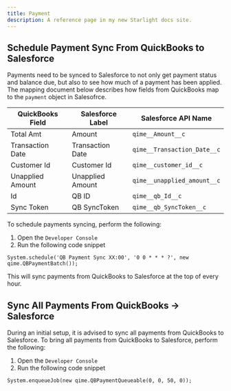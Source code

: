 ```yaml
---
title: Payment
description: A reference page in my new Starlight docs site.
---
```




## Schedule Payment Sync From QuickBooks to Salesforce

Payments need to be synced to Salesforce to not only get payment status and balance due, but also to see how much of a payment has been applied. The mapping document below describes how fields from QuickBooks map to the `payment` object in Salesofrce.

| QuickBooks Field | Salesforce Label | Salesforce API Name         |
| ---------------- | ---------------- | --------------------------- |
| Total Amt        | Amount           | `qime__Amount__c`           |
| Transaction Date | Transaction Date | `qime__Transaction_Date__c` |
| Customer Id      | Customer Id      | `qime__customer_id__c`      |
| Unapplied Amount | Unapplied Amount | `qime__unapplied_amount__c` |
| Id               | QB ID            | `qime__qb_Id__c`            |
| Sync Token       | QB SyncToken     | `qime__qb_SyncToken__c`     |

To schedule payments syncing, perform the following:

1. Open the `Developer Console`
2. Run the following code snippet

```apex
System.schedule('QB Payment Sync XX:00', '0 0 * * * ?', new qime.QBPaymentBatch());
```

This will sync payments from QuickBooks to Salesforce at the top of every hour.

## Sync All Payments From QuickBooks -> Salesforce

During an initial setup, it is advised to sync all payments from QuickBooks to Salesforce. To bring all payments from QuickBooks to Salesforce, perform the following:

1. Open the `Developer Console`
2. Run the following code snippet

```apex
System.enqueueJob(new qime.QBPaymentQueueable(0, 0, 50, 0));
```